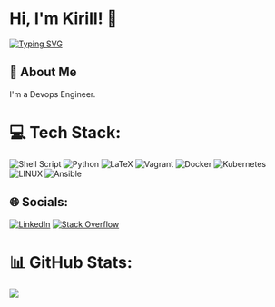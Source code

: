 # Hi, I'm Kirill! 👋
<a href="https://git.io/typing-svg"><img src="https://readme-typing-svg.herokuapp.com?font=Mono&pause=1000&color=000000&random=false&width=369&height=33&lines=kirill%40cicode%3A~%24++git+status" alt="Typing SVG" /></a>

## 🚀 About Me
I'm a Devops Engineer.

# 💻 Tech Stack:
![Shell Script](https://img.shields.io/badge/shell_script-%23121011.svg?style=plastic&logo=gnu-bash&logoColor=white) ![Python](https://img.shields.io/badge/python-3670A0?style=plastic&logo=python&logoColor=ffdd54) ![LaTeX](https://img.shields.io/badge/latex-%23008080.svg?style=plastic&logo=latex&logoColor=white) ![Vagrant](https://img.shields.io/badge/vagrant-%231563FF.svg?style=plastic&logo=vagrant&logoColor=white) ![Docker](https://img.shields.io/badge/docker-%230db7ed.svg?style=plastic&logo=docker&logoColor=white) ![Kubernetes](https://img.shields.io/badge/kubernetes-%23326ce5.svg?style=plastic&logo=kubernetes&logoColor=white) ![LINUX](https://img.shields.io/badge/Linux-FCC624?style=plastic&logo=linux&logoColor=black) ![Ansible](https://img.shields.io/badge/ansible-%231A1918.svg?style=plastic&logo=ansible&logoColor=white)

## 🌐 Socials:
[![LinkedIn](https://img.shields.io/badge/LinkedIn-%230077B5.svg?logo=linkedin&logoColor=white)](https://linkedin.com/in/kirill-devops) [![Stack Overflow](https://img.shields.io/badge/-Stackoverflow-FE7A16?logo=stack-overflow&logoColor=white)](https://stackoverflow.com/users/11130638) 

# 📊 GitHub Stats:
![](https://github-readme-stats.vercel.app/api/top-langs/?username=kdevoops&theme=light&hide_border=true&include_all_commits=false&count_private=true&layout=compact)
